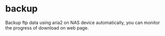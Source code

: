 backup
======

Backup ftp data using aria2 on NAS device automatically, you can monitor the progress of download on web page.
